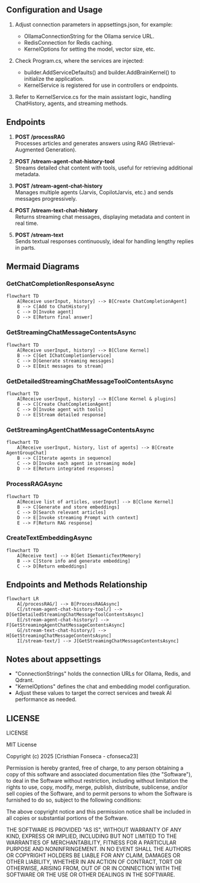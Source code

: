 ## Configuration and Usage
1. Adjust connection parameters in appsettings.json, for example:
   - OllamaConnectionString for the Ollama service URL.
   - RedisConnection for Redis caching.
   - KernelOptions for setting the model, vector size, etc.

2. Check Program.cs, where the services are injected:
   - builder.AddServiceDefaults() and builder.AddBrainKernel() to initialize the application.
   - KernelService is registered for use in controllers or endpoints.

3. Refer to KernelService.cs for the main assistant logic, handling ChatHistory, agents, and streaming methods.

## Endpoints
1. **POST /processRAG**  
   Processes articles and generates answers using RAG (Retrieval-Augmented Generation).

2. **POST /stream-agent-chat-history-tool**  
   Streams detailed chat content with tools, useful for retrieving additional metadata.

3. **POST /stream-agent-chat-history**  
   Manages multiple agents (Jarvis, CopilotJarvis, etc.) and sends messages progressively.

4. **POST /stream-text-chat-history**  
   Returns streaming chat messages, displaying metadata and content in real time.

5. **POST /stream-text**  
   Sends textual responses continuously, ideal for handling lengthy replies in parts.

## Mermaid Diagrams

### GetChatCompletionResponseAsync
```mermaid
flowchart TD
    A[Receive userInput, history] --> B[Create ChatCompletionAgent]
    B --> C[Add to ChatHistory]
    C --> D[Invoke agent]
    D --> E[Return final answer]
```

### GetStreamingChatMessageContentsAsync
```mermaid
flowchart TD
    A[Receive userInput, history] --> B[Clone Kernel]
    B --> C[Get IChatCompletionService]
    C --> D[Generate streaming messages]
    D --> E[Emit messages to stream]
```

### GetDetailedStreamingChatMessageToolContentsAsync
```mermaid
flowchart TD
    A[Receive userInput, history] --> B[Clone Kernel & plugins]
    B --> C[Create ChatCompletionAgent]
    C --> D[Invoke agent with tools]
    D --> E[Stream detailed response]
```

### GetStreamingAgentChatMessageContentsAsync
```mermaid
flowchart TD
    A[Receive userInput, history, list of agents] --> B[Create AgentGroupChat]
    B --> C[Iterate agents in sequence]
    C --> D[Invoke each agent in streaming mode]
    D --> E[Return integrated responses]
```

### ProcessRAGAsync
```mermaid
flowchart TD
    A[Receive list of articles, userInput] --> B[Clone Kernel]
    B --> C[Generate and store embeddings]
    C --> D[Search relevant articles]
    D --> E[Invoke streaming Prompt with context]
    E --> F[Return RAG response]
```

### CreateTextEmbeddingAsync
```mermaid
flowchart TD
    A[Receive text] --> B[Get ISemanticTextMemory]
    B --> C[Store info and generate embedding]
    C --> D[Return embeddings]
```

## Endpoints and Methods Relationship
```mermaid
flowchart LR
    A[/processRAG/] --> B[ProcessRAGAsync]
    C[/stream-agent-chat-history-tool/] --> D[GetDetailedStreamingChatMessageToolContentsAsync]
    E[/stream-agent-chat-history/] --> F[GetStreamingAgentChatMessageContentsAsync]
    G[/stream-text-chat-history/] --> H[GetStreamingChatMessageContentsAsync]
    I[/stream-text/] --> J[GetStreamingChatMessageContentsAsync]
```

## Notes about appsettings
- "ConnectionStrings" holds the connection URLs for Ollama, Redis, and Qdrant.
- "KernelOptions" defines the chat and embedding model configuration.
- Adjust these values to target the correct services and tweak AI performance as needed.

## LICENSE

LICENSE


MIT License

Copyright (c) 2025 [Cristhian Fonseca - cfonseca23]

Permission is hereby granted, free of charge, to any person obtaining a copy
of this software and associated documentation files (the "Software"), to deal
in the Software without restriction, including without limitation the rights
to use, copy, modify, merge, publish, distribute, sublicense, and/or sell
copies of the Software, and to permit persons to whom the Software is
furnished to do so, subject to the following conditions:

The above copyright notice and this permission notice shall be included in all
copies or substantial portions of the Software.

THE SOFTWARE IS PROVIDED "AS IS", WITHOUT WARRANTY OF ANY KIND, EXPRESS OR
IMPLIED, INCLUDING BUT NOT LIMITED TO THE WARRANTIES OF MERCHANTABILITY,
FITNESS FOR A PARTICULAR PURPOSE AND NONINFRINGEMENT. IN NO EVENT SHALL THE
AUTHORS OR COPYRIGHT HOLDERS BE LIABLE FOR ANY CLAIM, DAMAGES OR OTHER
LIABILITY, WHETHER IN AN ACTION OF CONTRACT, TORT OR OTHERWISE, ARISING FROM,
OUT OF OR IN CONNECTION WITH THE SOFTWARE OR THE USE OR OTHER DEALINGS IN THE
SOFTWARE.
